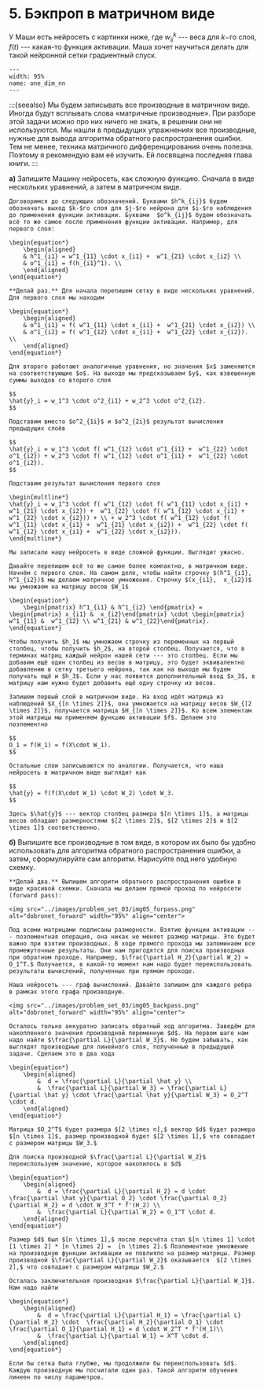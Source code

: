 # 5. Бэкпроп в матричном виде

У Маши есть нейросеть с картинки ниже, где $w_{ij}^k$ --- веса для $k-$го слоя, $f(t)$ --- какая-то функция активации. Маша хочет научиться делать для такой нейронной сетки градиентный спуск.


```{figure} ../images/problem_set_03/img05_task.png
---
width: 95%
name: one_dim_nn
---
```

:::{seealso}
Мы будем записывать все производные в матричном виде. Иногда будут всплывать слова «матричные производные». При разборе этой задачи можно про них ничего не знать, в решении они не используются. Мы нашли в предыдущих упражнениях все производные, нужные для вывода алгоритма обратного распространения ошибки. Тем не менее, техника матричного дифференцирования очень полезна. Поэтому я рекомендую вам её изучить. Ей посвящена последняя глава книги.
:::

__а)__  Запишите Машину нейросеть, как сложную функцию. Сначала в виде нескольких уравнений, а затем в матричном виде. 


```{dropdown} Решение
Договоримся до следующих обозначений. Буквами $h^k_{ij}$ будем обозначать выход $k-$го слоя для $j-$го нейрона для $i-$го наблюдения до применения функции активации. Буквами  $o^k_{ij}$ будем обозначать всё то же самое после применения функции активации. Например, для первого слоя:

\begin{equation*}
    \begin{aligned} 
    & h^1_{i1} = w^1_{11} \cdot x_{i1} +  w^1_{21} \cdot x_{i2} \\
    & o^1_{i1} = f(h_{i1}^1). \\
    \end{aligned} 
\end{equation*}

**Делай раз.** Для начала перепишем сетку в виде нескольких уравнений. Для первого слоя мы находим

\begin{equation*}
    \begin{aligned} 
    & o^1_{i1} = f( w^1_{11} \cdot x_{i1} +  w^1_{21} \cdot x_{i2}) \\
    & o^1_{i2} = f( w^1_{12} \cdot x_{i1} +  w^1_{22} \cdot x_{i2}). \\
    \end{aligned} 
\end{equation*}

Для второго работают аналогичные уравнения, но значения $x$ заменяются на соответствующие $o$. На выходе мы предсказываем $y$, как взвешенную суммы выходов со второго слоя

$$
\hat{y}_i = w_1^3 \cdot o^2_{i1} + w_2^3 \cdot o^2_{i2}.
$$

Подставим вместо $o^2_{1i}$ и $o^2_{2i}$ результат вычисления предыдущих слоёв

$$
\hat{y}_i = w_1^3 \cdot f( w^1_{12} \cdot o^1_{i1} +  w^1_{22} \cdot o^1_{i2}) + w_2^3 \cdot f( w^1_{12} \cdot o^1_{i1} +  w^1_{22} \cdot o^1_{i2}).
$$

Подставим результат вычисления первого слоя 

\begin{multline*}
\hat{y}_i = w_1^3 \cdot f( w^1_{12} \cdot f( w^1_{11} \cdot x_{i1} +  w^1_{21} \cdot x_{i2}) +  w^1_{22} \cdot f( w^1_{12} \cdot x_{i1} +  w^1_{22} \cdot x_{i2})) + \\ + w_2^3 \cdot f( w^1_{12} \cdot f( w^1_{11} \cdot x_{i1} +  w^1_{21} \cdot x_{i2}) +  w^1_{22} \cdot f( w^1_{12} \cdot x_{i1} +  w^1_{22} \cdot x_{i2})).
\end{multline*}

Мы записали нашу нейросеть в виде сложной функции. Выглядит ужасно. 

Давайте перепишем всё то же самое более компактно, в матричном виде. Начнём с первого слоя. На самом деле, чтобы найти строчку $(h^1_{i1}, h^1_{i2})$ мы делаем матричное умножение. Строчку $(x_{i1},  x_{i2})$ мы умножаем на матрицу весов $W_1$

\begin{equation*} 
    \begin{pmatrix} h^1_{i1} & h^1_{i2} \end{pmatrix} =  \begin{pmatrix} x_{i1} &  x_{i2}\end{pmatrix} \cdot \begin{pmatrix} w^1_{11} &  w^1_{12} \\ w^1_{21} & w^1_{22}\end{pmatrix}.
\end{equation*} 

Чтобы получить $h_1$ мы умножаем строчку из переменных на первый столбец, чтобы получить $h_2$, на второй столбец. Получается, что в терминах матриц каждый нейрон нашей сети --- это столбец. Если мы добавим ещё один столбец из весов в матрицу, это будет эквивалентно добавлению в сетку третьего нейрона, так как на выходе мы будем получать ещё и $h_3$. Если у нас появится дополнительный вход $x_3$, в матрицу нам нужно будет добавить ещё одну строчку из весов. 

Запишем первый слой в матричном виде. На вход идёт матрица из наблюдений $X_{[n \times 2]}$, она умножается на матрицу весов $W_{[2 \times 2]}$, получается матрица $H_{[n \times 2]}$. Ко всем элементам этой матрицы мы применяем функцию активации $f$. Делаем это поэлементно

$$
O_1 = f(H_1) = f(X\cdot W_1).
$$

Остальные слои записываются по аналогии. Получается, что наша нейросеть в матричном виде выглядит как 

$$
\hat{y} = f(f(X\cdot W_1) \cdot W_2) \cdot W_3.
$$

Здесь $\hat{y}$ --- вектор столбец размера $[n \times 1]$, а матрицы весов обладают размерностями $[2 \times 2]$, $[2 \times 2]$ и $[2 \times 1]$ соответственно. 
```

__б)__  Выпишите все производные в том виде, в котором их было бы удобно использовать для алгоритма обратного распространения ошибки, а затем, сформулируйте сам алгоритм. Нарисуйте под него удобную схемку.

```{dropdown} Решение
**Делай два.** Выпишем алгоритм обратного распространения ошибки в виде красивой схемки. Сначала мы делаем прямой проход по нейросети (forward pass): 

<img src="../images/problem_set_03/img05_forpass.png" alt="dobronet_forward" width="95%" align="center">

Под всеми матрицами подписаны размерности. Взятие функции активации --- поэлементная операция, она никак не меняет размер матрицы. Это будет важно при взятии производных. В ходе прямого прохода мы запоминаем все промежуточные результаты. Они нам пригодятся для поиска производных при обратном проходе. Например, $\frac{\partial H_2}{\partial W_2} = O_1^T.$ Получается, в какой-то момент нам надо будет переиспользовать результаты вычислений, полученных при прямом проходе.

Наша нейросеть --- граф вычислений. Давайте запишем для каждого ребра в рамках этого графа производную. 

<img src="../images/problem_set_03/img05_backpass.png" alt="dobronet_forward" width="95%" align="center">

Осталось только аккуратно записать обратный ход алгоритма. Заведём для накопленного значения производной переменную $d$. На первом шаге нам надо найти $\frac{\partial L}{\partial W_3}$. Не будем забывать, как выглядят производные для линейного слоя, полученные в предыдущей задаче. Сделаем это в два хода

\begin{equation*} 
	\begin{aligned}
		&  d = \frac{\partial L}{\partial \hat y} \\
		&  \frac{\partial L}{\partial W_3} = \frac{\partial L}{\partial \hat y} \cdot \frac{\partial \hat y}{\partial W_3} = O_2^T \cdot d.
	\end{aligned}
\end{equation*}

Матрица $O_2^T$ будет размера $[2 \times n],$ вектор $d$ будет размера $[n \times 1]$, размер производной будет $[2 \times 1],$ что совпадает с размером матрицы $W_3.$

Для поиска производной $\frac{\partial L}{\partial W_2}$ переиспользуем значение, которое накопилось в $d$

\begin{equation*} 
	\begin{aligned}
		&  d = \frac{\partial L}{\partial H_2} = d \cdot \frac{\partial \hat y}{\partial O_2} \cdot \frac{\partial O_2}{\partial H_2} = d \cdot W_3^T * f'(H_2) \\
		&  \frac{\partial L}{\partial W_2} = O_1^T \cdot d.
	\end{aligned}
\end{equation*}

Размер $d$ был $[n \times 1],$ после персчёта стал $[n \times 1] \cdot [1 \times 2] * [n \times 2] =  [n \times 2].$ Поэлементное умножение на производную функции активации не повлияло на размер матрицы. Размер производной $\frac{\partial L}{\partial W_2}$ оказывается  $[2 \times 2],$ что совпадает с размером матрицы $W_2.$

Осталась заключительная производная $\frac{\partial L}{\partial W_1}$. Нам надо найти 

\begin{equation*} 
	\begin{aligned}
		&  d = \frac{\partial L}{\partial H_1} = \frac{\partial L}{\partial H_2} \cdot  \frac{\partial H_2}{\partial O_1} \cdot \frac{\partial O_1}{\partial H_1} = d \cdot W_2^T * f'(H_1)\\
		&  \frac{\partial L}{\partial W_1} = X^T \cdot d.
	\end{aligned}
\end{equation*}

Если бы сетка была глубже, мы продолжили бы переиспользовать $d$. Каждую производную мы посчитали один раз. Такой алгоритм обучения линеен по числу параметров.
```

